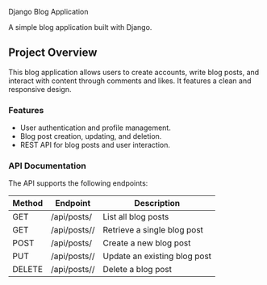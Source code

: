  Django Blog Application

A simple blog application built with Django.

## Project Overview
This blog application allows users to create accounts, write blog posts, and interact with content through comments and likes. It features a clean and responsive design.

### Features
- User authentication and profile management.
- Blog post creation, updating, and deletion.
- REST API for blog posts and user interaction.

### API Documentation

The API supports the following endpoints:

| Method | Endpoint           | Description                     |
|--------|--------------------|---------------------------------|
| GET    | /api/posts/         | List all blog posts             |
| GET    | /api/posts/<id>/    | Retrieve a single blog post     |
| POST   | /api/posts/         | Create a new blog post          |
| PUT    | /api/posts/<id>/    | Update an existing blog post    |
| DELETE | /api/posts/<id>/    | Delete a blog post              |
